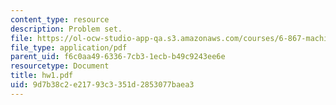 ```yaml
---
content_type: resource
description: Problem set.
file: https://ol-ocw-studio-app-qa.s3.amazonaws.com/courses/6-867-machine-learning-fall-2006/9d7b38c2e21793c3351d2853077baea3_hw1.pdf
file_type: application/pdf
parent_uid: f6c0aa49-6336-7cb3-1ecb-b49c9243ee6e
resourcetype: Document
title: hw1.pdf
uid: 9d7b38c2-e217-93c3-351d-2853077baea3
---
```

